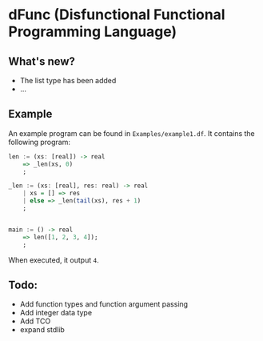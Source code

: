 # dFunc (Disfunctional Functional Programming Language)


## What's new?

* The list type has been added
* ...


## Example
An example program can be found in `Examples/example1.df`. It contains the following program:

```hs
len := (xs: [real]) -> real
	=> _len(xs, 0)
	;

_len := (xs: [real], res: real) -> real
	| xs = [] => res
	| else => _len(tail(xs), res + 1)
	;


main := () -> real
	=> len([1, 2, 3, 4]);
	;
```

When executed, it output `4`.


## Todo:

* Add function types and function argument passing
* Add integer data type
* Add TCO
* expand stdlib